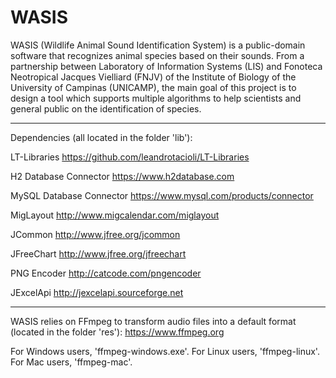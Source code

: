 # WASIS
WASIS (Wildlife Animal Sound Identification System) is a public-domain software that recognizes animal species based on their sounds. From a partnership between Laboratory of Information Systems (LIS) and Fonoteca Neotropical Jacques Vielliard (FNJV) of the Institute of Biology of the University of Campinas (UNICAMP), the main goal of this project is to design a tool which supports multiple algorithms to help scientists and general public on the identification of species.

----------------------------------------------------------------------------------

Dependencies (all located in the folder 'lib'):

LT-Libraries
https://github.com/leandrotacioli/LT-Libraries

H2 Database Connector
https://www.h2database.com

MySQL Database Connector
https://www.mysql.com/products/connector

MigLayout
http://www.migcalendar.com/miglayout

JCommon
http://www.jfree.org/jcommon

JFreeChart
http://www.jfree.org/jfreechart

PNG Encoder
http://catcode.com/pngencoder

JExcelApi
http://jexcelapi.sourceforge.net

----------------------------------------------------------------------------------

WASIS relies on FFmpeg to transform audio files into a default format (located in the folder 'res'):
https://www.ffmpeg.org

For Windows users, 'ffmpeg-windows.exe'.
For Linux users, 'ffmpeg-linux'.
For Mac users, 'ffmpeg-mac'.